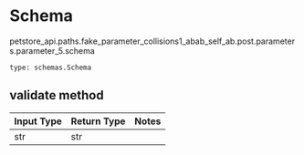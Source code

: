 # Schema
petstore_api.paths.fake_parameter_collisions1_abab_self_ab.post.parameters.parameter_5.schema
```
type: schemas.Schema
```

## validate method
Input Type | Return Type | Notes
------------ | ------------- | -------------
str | str |
